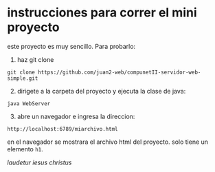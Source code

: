 # instrucciones para correr el mini proyecto
este proyecto es muy sencillo. Para probarlo:

1. haz git clone  
```
git clone https://github.com/juan2-web/compunetII-servidor-web-simple.git
```

2. dirigete a la carpeta del proyecto y ejecuta la clase de java:
```
java WebServer
```
3. abre un navegador e ingresa la direccion:
```
http://localhost:6789/miarchivo.html
```

en el navegador se mostrara el archivo html del proyecto. solo tiene un elemento `h1`.

_laudetur iesus christus_